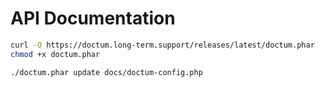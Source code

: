 # API Documentation

```bash
curl -O https://doctum.long-term.support/releases/latest/doctum.phar
chmod +x doctum.phar

./doctum.phar update docs/doctum-config.php
```